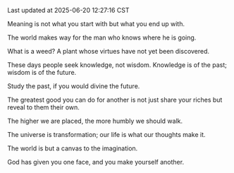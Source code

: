 Last updated at 2025-06-20 12:27:16 CST

Meaning is not what you start with but what you end up with.

The world makes way for the man who knows where he is going.

What is a weed? A plant whose virtues have not yet been discovered.

These days people seek knowledge, not wisdom. Knowledge is of the past; wisdom is of the future.

Study the past, if you would divine the future.

The greatest good you can do for another is not just share your riches but reveal to them their own.

The higher we are placed, the more humbly we should walk.

The universe is transformation; our life is what our thoughts make it.

The world is but a canvas to the imagination.

God has given you one face, and you make yourself another.


